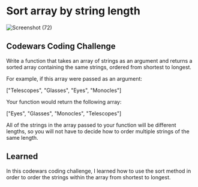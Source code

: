 # Sort array by string length

![Screenshot (72)](https://user-images.githubusercontent.com/47072462/54656734-33bf3280-4a9d-11e9-8ca7-c18fb392a1f6.png)

## Codewars Coding Challenge

Write a function that takes an array of strings as an argument and returns a sorted array containing the same strings, ordered from shortest to longest.

For example, if this array were passed as an argument:

["Telescopes", "Glasses", "Eyes", "Monocles"]

Your function would return the following array:

["Eyes", "Glasses", "Monocles", "Telescopes"]

All of the strings in the array passed to your function will be different lengths, so you will not have to decide how to order multiple strings of the same length.

## Learned

In this codewars coding challenge, I learned how to use the sort method in order to order the strings within the array from shortest to longest.
